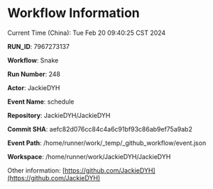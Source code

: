 # Workflow Information

Current Time (China): Tue Feb 20 09:40:25 CST 2024  

**RUN_ID**: 7967273137  

**Workflow**: Snake  

**Run Number**: 248  

**Actor**: JackieDYH  

**Event Name**: schedule  

**Repository**: JackieDYH/JackieDYH  

**Commit SHA**: aefc82d076cc84c4a6c91bf93c86ab9ef75a9ab2  

**Event Path**: /home/runner/work/_temp/_github_workflow/event.json  

**Workspace**: /home/runner/work/JackieDYH/JackieDYH  

Other information: [https://github.com/JackieDYH](https://github.com/JackieDYH)

